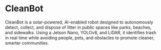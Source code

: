 # CleanBot
CleanBot is a solar-powered, AI-enabled robot designed to autonomously detect, collect, and dispose of litter in public spaces like parks, beaches, and sidewalks. Using a Jetson Nano, YOLOv8, and LiDAR, it identifies trash in real time while avoiding people, pets, and obstacles to promote cleaner, smarter communities.
